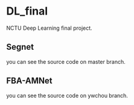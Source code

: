 # DL_final
NCTU Deep Learning final project.
## Segnet
you can see the source code on master branch.
## FBA-AMNet
you can see the source code on ywchou branch.
